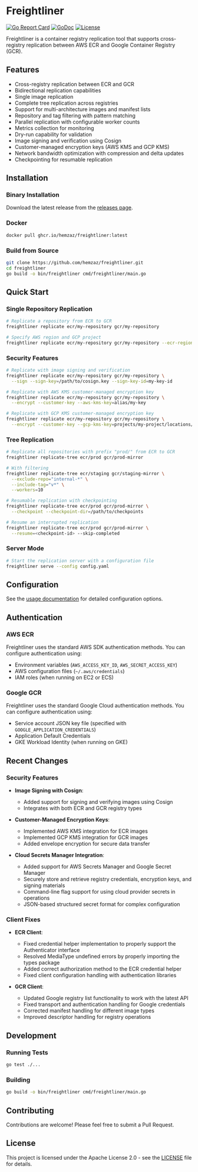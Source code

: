 # Freightliner

[![Go Report Card](https://goreportcard.com/badge/github.com/hemzaz/freightliner)](https://goreportcard.com/report/github.com/hemzaz/freightliner)
[![GoDoc](https://godoc.org/github.com/hemzaz/freightliner?status.svg)](https://godoc.org/github.com/hemzaz/freightliner)
[![License](https://img.shields.io/github/license/hemzaz/freightliner.svg)](https://blob/master/LICENSE)

Freightliner is a container registry replication tool that supports cross-registry replication between AWS ECR and Google Container Registry (GCR).

## Features

- Cross-registry replication between ECR and GCR
- Bidirectional replication capabilities
- Single image replication
- Complete tree replication across registries
- Support for multi-architecture images and manifest lists
- Repository and tag filtering with pattern matching
- Parallel replication with configurable worker counts
- Metrics collection for monitoring
- Dry-run capability for validation
- Image signing and verification using Cosign
- Customer-managed encryption keys (AWS KMS and GCP KMS)
- Network bandwidth optimization with compression and delta updates
- Checkpointing for resumable replication

## Installation

### Binary Installation

Download the latest release from the [releases page](https://releases).

### Docker

```bash
docker pull ghcr.io/hemzaz/freightliner:latest
```

### Build from Source

```bash
git clone https://github.com/hemzaz/freightliner.git
cd freightliner
go build -o bin/freightliner cmd/freightliner/main.go
```

## Quick Start

### Single Repository Replication

```bash
# Replicate a repository from ECR to GCR
freightliner replicate ecr/my-repository gcr/my-repository

# Specify AWS region and GCP project
freightliner replicate ecr/my-repository gcr/my-repository --ecr-region=us-east-1 --gcr-project=my-project
```

### Security Features

```bash
# Replicate with image signing and verification
freightliner replicate ecr/my-repository gcr/my-repository \
  --sign --sign-key=/path/to/cosign.key --sign-key-id=my-key-id

# Replicate with AWS KMS customer-managed encryption key
freightliner replicate ecr/my-repository gcr/my-repository \
  --encrypt --customer-key --aws-kms-key=alias/my-key

# Replicate with GCP KMS customer-managed encryption key
freightliner replicate ecr/my-repository gcr/my-repository \
  --encrypt --customer-key --gcp-kms-key=projects/my-project/locations/global/keyRings/freightliner/cryptoKeys/my-key
```

### Tree Replication

```bash
# Replicate all repositories with prefix "prod/" from ECR to GCR
freightliner replicate-tree ecr/prod gcr/prod-mirror

# With filtering
freightliner replicate-tree ecr/staging gcr/staging-mirror \
  --exclude-repo="internal-*" \
  --include-tag="v*" \
  --workers=10

# Resumable replication with checkpointing
freightliner replicate-tree ecr/prod gcr/prod-mirror \
  --checkpoint --checkpoint-dir=/path/to/checkpoints

# Resume an interrupted replication
freightliner replicate-tree ecr/prod gcr/prod-mirror \
  --resume=<checkpoint-id> --skip-completed
```

### Server Mode

```bash
# Start the replication server with a configuration file
freightliner serve --config config.yaml
```

## Configuration

See the [usage documentation](docs/usage.md) for detailed configuration options.

## Authentication

### AWS ECR

Freightliner uses the standard AWS SDK authentication methods. You can configure authentication using:

- Environment variables (`AWS_ACCESS_KEY_ID`, `AWS_SECRET_ACCESS_KEY`)
- AWS configuration files (`~/.aws/credentials`)
- IAM roles (when running on EC2 or ECS)

### Google GCR

Freightliner uses the standard Google Cloud authentication methods. You can configure authentication using:

- Service account JSON key file (specified with `GOOGLE_APPLICATION_CREDENTIALS`)
- Application Default Credentials
- GKE Workload Identity (when running on GKE)

## Recent Changes

### Security Features

- **Image Signing with Cosign**: 
  - Added support for signing and verifying images using Cosign
  - Integrates with both ECR and GCR registry types

- **Customer-Managed Encryption Keys**:
  - Implemented AWS KMS integration for ECR images
  - Implemented GCP KMS integration for GCR images
  - Added envelope encryption for secure data transfer

- **Cloud Secrets Manager Integration**:
  - Added support for AWS Secrets Manager and Google Secret Manager
  - Securely store and retrieve registry credentials, encryption keys, and signing materials
  - Command-line flag support for using cloud provider secrets in operations
  - JSON-based structured secret format for complex configuration

### Client Fixes

- **ECR Client**:
  - Fixed credential helper implementation to properly support the Authenticator interface
  - Resolved MediaType undefined errors by properly importing the types package
  - Added correct authorization method to the ECR credential helper
  - Fixed client configuration handling with authentication libraries

- **GCR Client**:
  - Updated Google registry list functionality to work with the latest API
  - Fixed transport and authentication handling for Google credentials
  - Corrected manifest handling for different image types
  - Improved descriptor handling for registry operations

## Development

### Running Tests

```bash
go test ./...
```

### Building

```bash
go build -o bin/freightliner cmd/freightliner/main.go
```

## Contributing

Contributions are welcome! Please feel free to submit a Pull Request.

## License

This project is licensed under the Apache License 2.0 - see the [LICENSE](LICENSE) file for details.